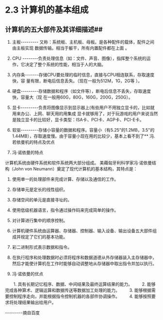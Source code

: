 # 2.3 计算机的基本组成

##  计算机的五大部件及其详细描述##
1. 主板--------- 又称：系统板、主机板、母板。是各种配件的载体，配件之间由主板实现 数据传输。相当于躯干，所有内置配件都在上面 。       
2. CPU --------负责处理信息（如：文件、声音、图像），指挥整个系统的运作，它决定了整个系统的性能，相当于人的大脑。         
3. 内存条-------存储CPU要处理的临时信息，直接与CPU相连联系，存取速度快，容 量有限，断电后信息丢失。（现在一般为512M，1G，2G等  ）。            
3. 硬盘---------存储数据和程序（如文件等），断电后信息不丢失，存取速度快，容量大（现 在一般用60G，80G，160G，200G，250G）。        
4. 显卡---------负责将图像显示到显示器上(有些用户不用独立显卡的，比如就用来办公、上网、聊天用的用集成  显卡就够用了，对于玩游戏的用户来说当然是独立显卡的比较好，显卡类型：ISA卡、PCI卡、AGP卡、PCI-E卡。         
5. 软驱---------存储小容量的数据和程序。容量小（有5.25"的1.2MB，3.5"的1.44MB），存取速度慢。由于容量小现在用的比较少，基本上看不到了**
    冯.若依曼机的特点及优点

 
1. 冯·诺依曼的特点 

  计算机系统由硬件系统和软件系统两大部分组成。
  美藉匈牙利科学家冯·诺依曼结构（John von Neumann）奠定了现代计算机的基本结构，其特点是：
  
  1. 使用单一的处理部件来完成计算、存储以及通信的工作。 
  2. 存储单元是定长的线性组织。 
  3. 存储空间的单元是直接寻址的。 
  4. 使用低级机器语言，指令通过操作码来完成简单的操作。 
  5. 对计算进行集中的顺序控制。 
  6. 计算机硬件系统由运算器、存储器、控制器、输入设备、输出设备五大部件组成并规定了它们的基本功能。 
  7. 彩二进制形式表示数据和指令。 
  8. 在执行程序和处理数据时必须将程序和数据道德从外存储器装入主存储器中，然后才能使计算机在工作时能够自动调整地从存储器中取出指令并加以执行。 

2. 冯·诺依曼的优点


　　1. 具有长期记忆程序、数据、中间结果及最终运算结果的能力。
　　2. 能够完成各种算术、逻辑运算和数据传送等数据加工处理的能力。
　　3. 能够根据需要控制程序走向，并能根据指令控制机器的各部件协调操作。
　　4. 能够按照要求将处理结果输出给用户。


   ---------摘自百度
